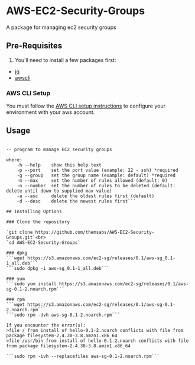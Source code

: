 # AWS-EC2-Security-Groups
A package for managing ec2 security groups

## Pre-Requisites
1. You’ll need to install a few packages first:
* [jq](https://stedolan.github.io/jq/)
* [awscli](https://aws.amazon.com/cli/)

### AWS CLI Setup
You must follow the [AWS CLI setup instructions](http://docs.aws.amazon.com/lambda/latest/dg/setup-awscli.html) to configure your environment with your aws account.

## Usage

```aws-sg [-h --help] [-p --port -g --group] [-m --max -n --number -a --asc -d --desc] 

-- program to manage EC2 security groups

where:
    -h --help    show this help text
    -p --port    set the port value (example: 22 - ssh) *required
    -g --group   set the group name (example: default) *required
    -m --max     set the number of rules allowed (default: 0)
    -n --number  set the number of rules to be deleted (default: delete until down to supplied max value)
    -a --asc     delete the oldest rules first (default)
    -d --desc    delete the newest rules first```

## Installing Options

### Clone the repository 

`git clone https://github.com/themsabs/AWS-EC2-Security-Groups.git`<br>
`cd AWS-EC2-Security-Groups`

### dpkg
```wget https://s3.amazonaws.com/ec2-sg/releases/0.1/aws-sg_0.1-1_all.deb```
```sudo dpkg -i aws-sg_0.1-1_all.deb```

### yum
```sudo yum install https://s3.amazonaws.com/ec2-sg/releases/0.1/aws-sg-0.1-2.noarch.rpm```

### rpm
```wget https://s3.amazonaws.com/ec2-sg/releases/0.1/aws-sg-0.1-2.noarch.rpm```
```sudo rpm -Uvh aws-sg-0.1-2.noarch.rpm```

If you encounter the error(s):
>file / from install of hello-0.1-2.noarch conflicts with file from package filesystem-2.4.30-3.8.amzn1.x86_64
>file /usr/bin from install of hello-0.1-2.noarch conflicts with file from package filesystem-2.4.30-3.8.amzn1.x86_64

```sudo rpm -ivh --replacefiles aws-sg-0.1-2.noarch.rpm```
